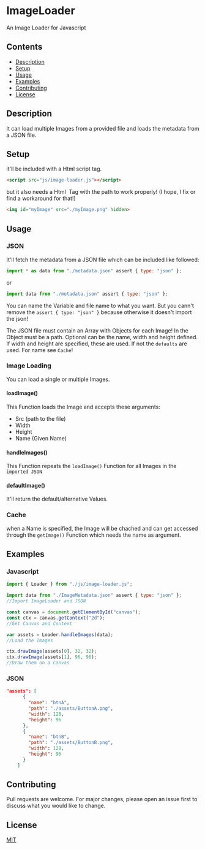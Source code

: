 
# ImageLoader

An Image Loader for Javascript

## Contents

- [Description](#description)
- [Setup](#setup)
- [Usage](#usage)
- [Examples](#examples)
- [Contributing](#contributing)
- [License](#license)


## Description

It can load multiple Images from a provided file and loads the metadata from a JSON file.

## Setup

it'll be included with a Html script tag.

```html
<script src="js/image-loader.js"></script>
```

but it also needs a Html <img> Tag with the path to work properly! (I hope, I fix or find a workaround for that!)

```html
<img id="myImage" src="./myImage.png" hidden>
```

## Usage

### JSON
It'll fetch the metadata from a JSON file which can be included like followed:
```javascript
import * as data from "./metadata.json" assert { type: "json" };
```
or

```javascript
import data from "./metadata.json" assert { type: "json" };
```
You can name the Variable and file name to what you want. But you cann't remove the `assert { type: "json" }` because otherwise it doesn't import the json!

The JSON file must contain an Array with Objects for each Image! In the Object must be a path. Optional can be the name, width and height defined. If width and height are specified, these are used. If not the `defaults` are used. For name see `Cache`!

### Image Loading
You can load a single or multiple Images. 

#### loadImage()
This Function loads the Image and accepts these arguments:

- Src (path to the file)
- Width
- Height
- Name (Given Name)

#### handleImages()
This Function repeats the `loadImage()` Function for all Images in the `imported JSON`

#### defaultImage()
It'll return the default/alternative Values.

### Cache
when a Name is specified, the Image will be chached and can get accessed through the `getImage()` Function which needs the name as argument. 


## Examples

### Javascript
```javascript
import { Loader } from "./js/image-loader.js";

import data from "./ImageMetadata.json" assert { type: "json" };
//Import ImageLoader and JSON

const canvas = document.getElementById("canvas");
const ctx = canvas.getContext("2d");
//Get Canvas and Context

var assets = Loader.handleImages(data); 
//Load the Images

ctx.drawImage(assets[0], 32, 32);
ctx.drawImage(assets[1], 96, 96);
//Draw them on a Canvas
```
### JSON
```json
"assets": [
      {
        "name": "btnA",
        "path": "./assets/ButtonA.png",
        "width": 128,
        "height": 96
      },
      {
        "name": "btnB",
        "path": "./assets/ButtonB.png",
        "width": 128,
        "height": 96
      }
    ]
```
## Contributing

Pull requests are welcome. For major changes, please open an issue first
to discuss what you would like to change.

## License

[MIT](https://choosealicense.com/licenses/mit/)
